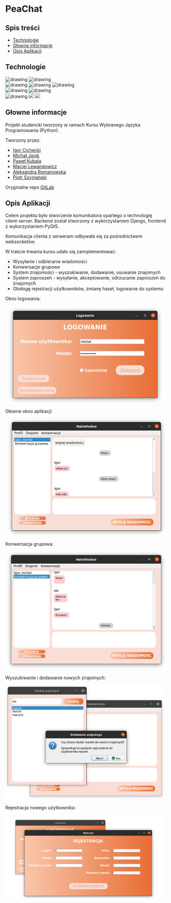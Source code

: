 # PeaChat
## Spis treści
* [Technologie](#technologie)
* [Głowne informacje](#głowne-informacje)
* [Opis Aplikacji](#opis-aplikacji)

	

## Technologie
<img src="https://yourdevops.org/wp-content/uploads/2019/03/python3.jpg" alt="drawing" height=80px/>
<img src="https://udooorgcdn-aidilabsrl.netdna-ssl.com/wp-content/uploads/2015/05/qt5-udoo.jpg" alt="drawing" height=80px/>
<br/>
<img src="https://www.djangoproject.com/m/img/logos/django-logo-negative.png" alt="drawing" height=80px/>
<img src="https://miro.medium.com/proxy/1*N5Iep1wJY1iXgMzpHxzE8w.png" alt="drawing" height=80px/>
<img src="https://user-images.githubusercontent.com/6927678/36393573-789e7bc2-15b0-11e8-9a31-49f58e03a5c9.png" alt="drawing" height=80px/>
<br/>
<img src="https://tr3.cbsistatic.com/hub/i/r/2016/10/18/831f017c-ee68-4bd6-8a5c-ab31b4d35d6d/resize/1200x/1d727d94737ac8571d079efce9a035af/dockerhero.jpg" alt="drawing" height=80px/>
<img src="https://openwhisk.apache.org/images/deployments/logo-docker-compose-text.svg" alt="drawing" height=80px/> 
<br/>
<img src="https://upload.wikimedia.org/wikipedia/commons/thumb/a/a1/PyCharm_Logo.svg/1024px-PyCharm_Logo.svg.png" alt="drawing" height=80px/> 
<img src="https://upload.wikimedia.org/wikipedia/commons/thumb/9/9a/Visual_Studio_Code_1.35_icon.svg/768px-Visual_Studio_Code_1.35_icon.svg.png" height=80px/> 
<img src="https://upload.wikimedia.org/wikipedia/commons/thumb/1/18/GitLab_Logo.svg/1108px-GitLab_Logo.svg.png" height=80px/> 



## Głowne informacje
Projekt studencki tworzony w ramach Kursu Wybranego Języka Programowania (Python).

Tworzony przez:
* [Igor Cichecki](https://github.com/regin123)
* [Michał Janik](https://github.com/mihal09)
* [Paweł Kubala](https://github.com/Kubciooo)
* [Maciej Lewandowicz](https://github.com/sasuke5055)
* [Aleksandra Romanowska]()
* [Piotr Szymański](https://github.com/PitiMonster)

Oryginalne repo [GitLab](https://gitlab.com/sasuke5055/python-project)


## Opis Aplikacji
Celem projektu było stworzenie komunikatora opartego o technologię client-server. 
Backend został stworzony z wykorzystaniem Django, frontend z wykorzystaniem PyQt5. 

Komunikacja clienta z serweram odbywała się za pośrednictwem websocketów. 

W trakcie trwania kursu udało się zaimplementować:
* Wysyłanie i odbieranie wiadomości
* Konwersacje grupowe
* System znajomości - wyszukiwanie, dodawanie, usuwanie znajomych
* System zaproszeń - wysyłanie, akceptowanie, odrzucanie zaproszeń do znajomych
* Obsługę rejestracji użytkowników, zmianę haseł, logowanie do systemu


Okno logowania:

![](Docs/SS/m3.png)

Głowne okno aplikacji:

![](Docs/SS/m1.png)

Konwersacja grupowa:

![](Docs/SS/m2.png)

Wyszukiwanie i dodawanie nowych znajomych:

![](Docs/SS/m5.png)

Rejestracja nowego użytkownika:

![](Docs/SS/m4.png)




